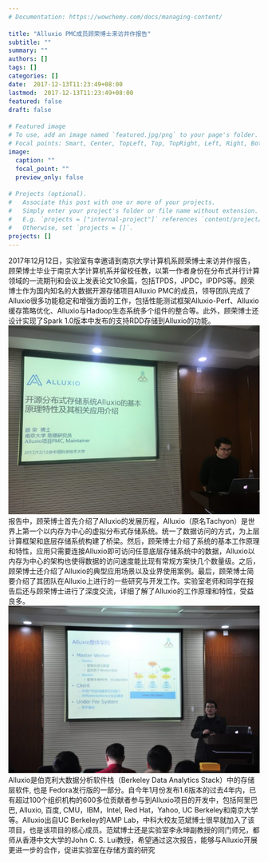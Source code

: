 ```yaml
---
# Documentation: https://wowchemy.com/docs/managing-content/

title: "Alluxio PMC成员顾荣博士来访并作报告"
subtitle: ""
summary: ""
authors: []
tags: []
categories: []
date:  2017-12-13T11:23:49+08:00
lastmod:  2017-12-13T11:23:49+08:00
featured: false
draft: false

# Featured image
# To use, add an image named `featured.jpg/png` to your page's folder.
# Focal points: Smart, Center, TopLeft, Top, TopRight, Left, Right, BottomLeft, Bottom, BottomRight.
image:
  caption: ""
  focal_point: ""
  preview_only: false

# Projects (optional).
#   Associate this post with one or more of your projects.
#   Simply enter your project's folder or file name without extension.
#   E.g. `projects = ["internal-project"]` references `content/project/deep-learning/index.md`.
#   Otherwise, set `projects = []`.
projects: []
---
```

2017年12月12日，实验室有幸邀请到南京大学计算机系顾荣博士来访并作报告，顾荣博士毕业于南京大学计算机系并留校任教，以第一作者身份在分布式并行计算领域的一流期刊和会议上发表论文10余篇，包括TPDS，JPDC，IPDPS等。顾荣博士作为国内知名的大数据开源存储项目Alluxio PMC的成员，领导团队完成了Alluxio很多功能稳定和增强方面的工作，包括性能测试框架Alluxio-Perf、Alluxio缓存策略优化、Alluxio与Hadoop生态系统多个组件的整合等。此外，顾荣博士还设计实现了Spark 1.0版本中发布的支持RDD存储到Alluxio的功能。
![11-768x576.jpg](11-768x576.jpg)
报告中，顾荣博士首先介绍了Alluxio的发展历程，Alluxio（原名Tachyon）是世界上第一个以内存为中心的虚拟分布式存储系统。统一了数据访问的方式，为上层计算框架和底层存储系统构建了桥梁。然后，顾荣博士介绍了系统的基本工作原理和特性，应用只需要连接Alluxio即可访问任意底层存储系统中的数据，Alluxio以内存为中心的架构也使得数据的访问速度能比现有常规方案快几个数量级。之后，顾荣博士还介绍了Alluxio的典型应用场景以及业界使用案例。最后，顾荣博士简要介绍了其团队在Alluxio上进行的一些研究与开发工作。实验室老师和同学在报告后还与顾荣博士进行了深度交流，详细了解了Alluxio的工作原理和特性，受益良多。
![22-648x430.jpg](22-648x430.jpg)
Alluxio是伯克利大数据分析软件栈（Berkeley Data Analytics Stack）中的存储层软件, 也是 Fedora发行版的一部分。自今年1月份发布1.6版本的过去4年内，已有超过100个组织机构的600多位贡献者参与到Alluxio项目的开发中，包括阿里巴巴, Alluxio, 百度, CMU，IBM，Intel, Red Hat，Yahoo, UC Berkeley和南京大学等。Alluxio出自UC Berkeley的AMP Lab，中科大校友范斌博士很早就加入了该项目，也是该项目的核心成员。范斌博士还是实验室李永坤副教授的同门师兄，都师从香港中文大学的John C. S. Lui教授，希望通过这次报告，能够与Alluxio开展更进一步的合作，促进实验室在存储方面的研究